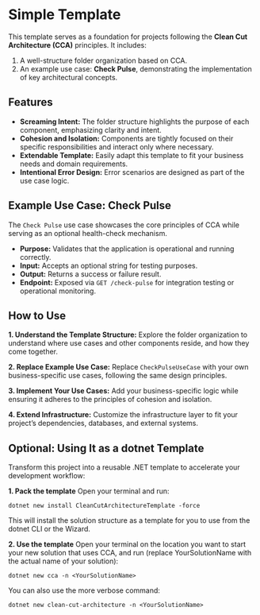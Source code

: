 # Simple Template

This template serves as a foundation for projects following the **Clean Cut Architecture (CCA)** principles. It includes:

1. A well-structure folder organization based on CCA.
2. An example use case: **Check Pulse**, demonstrating the implementation of key architectural concepts.

## Features

- **Screaming Intent:** The folder structure highlights the purpose of each component, emphasizing clarity and intent.
- **Cohesion and Isolation:** Components are tightly focused on their specific responsibilities and interact only where necessary.
- **Extendable Template:** Easily adapt this template to fit your business needs and domain requirements.
- **Intentional Error Design:** Error scenarios are designed as part of the use case logic.

## Example Use Case: Check Pulse

The `Check Pulse` use case showcases the core principles of CCA while serving as an optional health-check mechanism.

- **Purpose:** Validates that the application is operational and running correctly.
- **Input:** Accepts an optional string for testing purposes.
- **Output:** Returns a success or failure result.
- **Endpoint:** Exposed via `GET /check-pulse` for integration testing or operational monitoring.

## How to Use

**1. Understand the Template Structure:**
Explore the folder organization to understand where use cases and other components reside, and how they come together.

**2. Replace Example Use Case:**
Replace `CheckPulseUseCase` with your own business-specific use cases, following the same design principles.

**3. Implement Your Use Cases:**
Add your business-specific logic while ensuring it adheres to the principles of cohesion and isolation.

**4. Extend Infrastructure:**
Customize the infrastructure layer to fit your project’s dependencies, databases, and external systems.

## Optional: Using It as a dotnet Template

Transform this project into a reusable .NET template to accelerate your development workflow:

**1. Pack the template**
Open your terminal and run:

`dotnet new install CleanCutArchitectureTemplate -force`

This will install the solution structure as a template for you to use from the dotnet CLI or the Wizard.

**2. Use the template**
Open your terminal on the location you want to start your new solution that uses CCA, and run (replace YourSolutionName with the actual name of your solution):

`dotnet new cca -n <YourSolutionName>`

You can also use the more verbose command:

`dotnet new clean-cut-architecture -n <YourSolutionName>`
